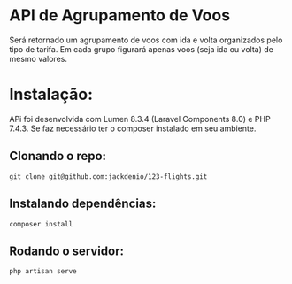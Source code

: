 # API de Agrupamento de Voos

Será retornado um agrupamento de voos com ida e volta organizados pelo tipo de tarifa. Em cada grupo figurará apenas voos (seja ida ou volta) de mesmo valores.

# Instalação:

APi foi desenvolvida com Lumen 8.3.4 (Laravel Components 8.0) e PHP 7.4.3.
Se faz necessário ter o composer instalado em seu ambiente.

## Clonando o repo:

```
git clone git@github.com:jackdenio/123-flights.git
```

## Instalando dependências:

```
composer install
```

## Rodando o servidor:

```
php artisan serve
```
